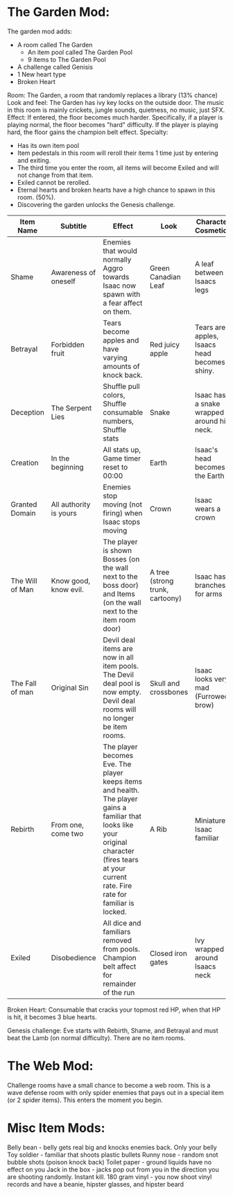 # The Garden Mod:

The garden mod adds:
* A room called The Garden
  * An item pool called The Garden Pool
  * 9 items to The Garden Pool
* A challenge called Genisis
* 1 New heart type
 * Broken Heart

Room: The Garden, a room that randomly replaces a library (13% chance)
Look and feel: The Garden has ivy key locks on the outside door. The music in this room is mainly crickets, jungle sounds, quietness, no music, just SFX.
Effect: If entered, the floor becomes much harder. Specifically, if a player is playing normal, the floor becomes "hard" difficulty. If the player is playing hard, the floor gains the champion belt effect.
Specialty: 
* Has its own item pool
* Item pedestals in this room will reroll their items 1 time just by entering and exiting. 
 * The third time you enter the room, all items will become Exiled and will not change from that item. 
 * Exiled cannot be rerolled. 
* Eternal hearts and broken hearts have a high chance to spawn in this room. (50%).
* Discovering the garden unlocks the Genesis challenge.

|Item Name|Subtitle|Effect|Look|Character Cosmetics|
|---|---|---|---|---|
|Shame|Awareness of oneself|Enemies that would normally Aggro towards Isaac now spawn with a fear affect on them.|Green Canadian Leaf|A leaf between Isaacs legs|
|Betrayal|Forbidden fruit|Tears become apples and have varying amounts of knock back.|Red juicy apple|Tears are apples, Isaacs head becomes shiny.|
|Deception|The Serpent Lies|Shuffle pull colors, Shuffle consumable numbers, Shuffle stats|Snake|Isaac has a snake wrapped around his neck.|
|Creation|In the beginning|All stats up, Game timer reset to 00:00|Earth|Isaac's head becomes the Earth|
|Granted Domain|All authority is yours|Enemies stop moving (not firing) when Isaac stops moving|Crown|Isaac wears a crown|
|The Will of Man|Know good, know evil.|The player is shown Bosses (on the wall next to the boss door) and Items (on the wall next to the item room door)|A tree (strong trunk, cartoony)|Isaac has branches for arms|
|The Fall of man|Original Sin|Devil deal items are now in all item pools. The Devil deal pool is now empty. Devil deal rooms will no longer be item rooms.|Skull and crossbones|Isaac looks very mad (Furrowed brow)|
|Rebirth|From one, come two|The player becomes Eve. The player keeps items and health. The player gains a familiar that looks like your original character (fires tears at your current rate. Fire rate for familiar is locked.|A Rib|Miniature Isaac familiar|
|Exiled|Disobedience|All dice and familiars removed from pools. Champion belt affect for remainder of the run|Closed iron gates|Ivy wrapped around Isaacs neck|

Broken Heart:  Consumable that cracks your topmost red HP, when that HP is hit, it becomes 3 blue hearts.

Genesis challenge: Eve starts with Rebirth, Shame, and Betrayal and must beat the Lamb (on normal difficulty). There are no item rooms.

# The Web Mod:
Challenge rooms have a small chance to become a web room.
This is a wave defense room with only spider enemies that pays out in a special item (or 2 spider items). This enters the moment you begin.

# Misc Item Mods:
Belly bean - belly gets real big and knocks enemies back. Only your belly
Toy soldier - familiar that shoots plastic bullets
Runny nose - random snot bubble shots (poison knock back)
Toilet paper - ground liquids have no effect on you
Jack in the box - jacks pop out from you in the direction you are shooting randomly. Instant kill.
180 gram vinyl - you now shoot vinyl records and have a beanie, hipster glasses, and hipster beard
